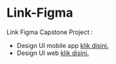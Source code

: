 # Link-Figma
Link Figma Capstone Project :
- Design UI mobile app [klik disini.](https://www.figma.com/file/sk4STvibDhUDds3fqw0fO9/Design-File?node-id=354%3A1927)
- Design UI web [klik disini.](https://www.figma.com/file/sk4STvibDhUDds3fqw0fO9/Design-File?node-id=314%3A1809)
